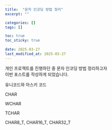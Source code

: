 ```yaml
---
title:  "문자 인코딩 방법 정리"
excerpt: ""

categories: []
tags: []

toc: true
toc_sticky: true
 
date: 2025-03-27
last_modified_at: 2025-03-27
---
```


개인 프로젝트를 진행하던 중 문자 인코딩 방법 정리하고자  
이번 포스트를 작성하게 되었습니다.  

유니코드와 아스키 코드

CHAR

WCHAR

TCHAR

CHAR8_T, CHAR16_T, CHAR32_T